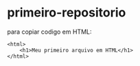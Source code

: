 # primeiro-repositorio

para copiar codigo em HTML:
```
<html>
    <h1>Meu primeiro arquivo em HTML</h1>
</html>
```
